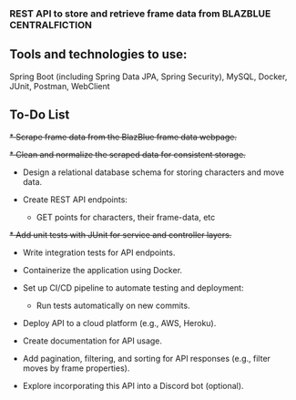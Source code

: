 ### REST API to store and retrieve frame data from BLAZBLUE CENTRALFICTION

## Tools and technologies to use:

Spring Boot (including Spring Data JPA, Spring Security), MySQL, Docker, JUnit, Postman, WebClient

## To-Do List

~~* Scrape frame data from the BlazBlue frame data webpage.~~
 
~~* Clean and normalize the scraped data for consistent storage.~~
 
* Design a relational database schema for storing characters and move data.
 
* Create REST API endpoints:
 
   *  GET points for characters, their frame-data, etc
   
~~* Add unit tests with JUnit for service and controller layers.~~
 
* Write integration tests for API endpoints.
 
* Containerize the application using Docker.
 
* Set up CI/CD pipeline to automate testing and deployment:
 
  * Run tests automatically on new commits.
   
* Deploy API to a cloud platform (e.g., AWS, Heroku).
   
* Create documentation for API usage.
 
* Add pagination, filtering, and sorting for API responses (e.g., filter moves by frame properties).
 
* Explore incorporating this API into a Discord bot (optional).
